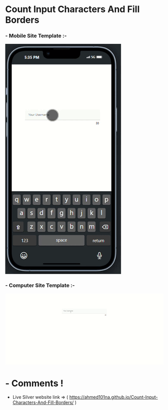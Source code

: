 ﻿# Count Input Characters And Fill Borders

### - Mobile Site Template :-

![Mobile Site Template](imges/m%20.gif)

### - Computer Site Template :-

![Mobile Site Template](imges/c%20.gif)

# - Comments !

- Live Silver website link => ( https://ahmed101na.github.io/Count-Input-Characters-And-Fill-Borders/ )
